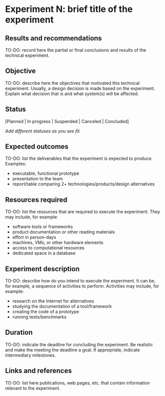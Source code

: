# Experiment N: brief title of the experiment 
 

## Results and recommendations 
TO-DO: record here the partial or final conclusions and results of the technical experiment. 

## Objective 
TO-DO: describe here the objectives that motivated this technical experiment. Usually, a design decision is made based on the experiment. 
Explain what decision that is and what system(s) will be affected. 

## Status
[Planned | In progress | Suspended | Canceled | Concluded]

*Add different statuses as you see fit.* 

## Expected outcomes
TO-DO: list the deliverables that the experiment is expected to produce. Examples: 
 - executable, functional prototype
 - presentation to the team
 - report/table comparing 2+ technologies/products/design alternatives

## Resources required
TO-DO: list the resources that are required to execute the experiment. They may include, for example: 
 - software tools or frameworks
 - product documentation or other reading materials 
 - effort in person-days
 - machines, VMs, or other hardware elements
 - access to computational resources
 - dedicated space in a database

## Experiment description
TO-DO: describe how do you intend to execute the experiment. It can be, for example, a sequence of activities to perform.
Activities may include, for example:
 - research on the Internet for alternatives
 - studying the documentation of a tool/framework
 - creating the code of a prototype
 - running tests/benchmarks

## Duration
TO-DO: indicate the deadline for concluding the experiment. Be realistic and make the meeting the deadline a goal. If appropriate, 
indicate intermediary milestones. 

## Links and references
TO-DO: list here publications, web pages, etc. that contain information relevant to the experiment. 
